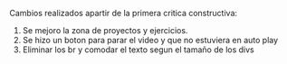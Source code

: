 
Cambios realizados apartir de la primera critica constructiva:
1. Se mejoro la zona de proyectos y ejercicios.
2. Se hizo un boton para parar el video y que no estuviera en auto play
3. Eliminar los br y comodar el texto segun el tamaño de los divs

